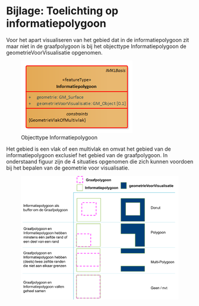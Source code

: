 Bijlage: Toelichting op informatiepolygoon
===========================================

Voor het apart visualiseren van het gebied dat in de informatiepolygoon zit maar
niet in de graafpolygoon is bij het objecttype Informatiepolygoon de
geometrieVoorVisualisatie opgenomen.

<!-- ![](docs/media/Bijlage3-1.png) -->
<figure id="afb_Informatiepolygoon">
    <img src="docs/media/Informatiepolygoon.png" alt="Informatiepolygoon">
    <figcaption>Objecttype Informatiepolygoon</figcaption>
</figure>

Het gebied is een vlak of een multivlak en omvat het gebied van de
informatiepolygoon exclusief het gebied van de graafpolygoon. In onderstaand
figuur zijn de 4 situaties opgenomen die zich kunnen voordoen bij het bepalen
van de geometrie voor visualisatie.

<!-- ![](docs/media/Bijlage3-2.png) -->
<figure id="afb_Bijlage3-2.png">
    <img src="docs/media/Bijlage3-2.png" alt="Afbeelding Bijlage3-2">
    <figcaption></figcaption>
</figure>